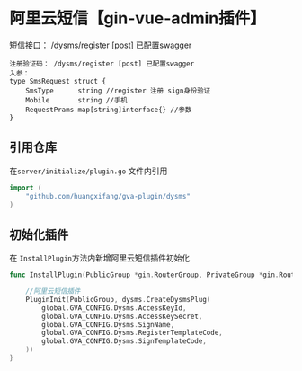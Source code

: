 # 阿里云短信【gin-vue-admin插件】


短信接口： /dysms/register [post] 已配置swagger

    注册验证码： /dysms/register [post] 已配置swagger
    入参：
    type SmsRequest struct {
        SmsType      string //register 注册 sign身份验证
        Mobile       string //手机
        RequestPrams map[string]interface{} //参数
    }

## 引用仓库
在`server/initialize/plugin.go` 文件内引用

```go
import (
    "github.com/huangxifang/gva-plugin/dysms"
)

```
## 初始化插件

在 `InstallPlugin`方法内新增阿里云短信插件初始化
```go
func InstallPlugin(PublicGroup *gin.RouterGroup, PrivateGroup *gin.RouterGroup) {

    //阿里云短信插件
    PluginInit(PublicGroup, dysms.CreateDysmsPlug(
        global.GVA_CONFIG.Dysms.AccessKeyId,
        global.GVA_CONFIG.Dysms.AccessKeySecret,
        global.GVA_CONFIG.Dysms.SignName,
        global.GVA_CONFIG.Dysms.RegisterTemplateCode,
        global.GVA_CONFIG.Dysms.SignTemplateCode,
    ))
}

```
